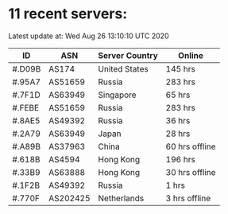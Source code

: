 # 11 recent servers:

Latest update at: Wed Aug 26 13:10:10 UTC 2020

| ID | ASN | Server Country | Online |
| -- | --- | -------------- | ------ |
| #.D09B | AS174 | United States | 145 hrs |
| #.95A7 | AS51659 | Russia | 283 hrs |
| #.7F1D | AS63949 | Singapore | 65 hrs |
| #.FEBE | AS51659 | Russia | 283 hrs |
| #.8AE5 | AS49392 | Russia | 36 hrs |
| #.2A79 | AS63949 | Japan | 28 hrs |
| #.A89B | AS37963 | China | 60 hrs offline |
| #.618B | AS4594 | Hong Kong | 196 hrs |
| #.33B9 | AS63888 | Hong Kong | 30 hrs offline |
| #.1F2B | AS49392 | Russia | 1 hrs |
| #.770F | AS202425 | Netherlands | 3 hrs offline |


